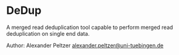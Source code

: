 # DeDup
A merged read deduplication tool capable to perform merged read deduplication on single end data. 

Author: Alexander Peltzer <alexander.peltzer@uni-tuebingen.de> 
